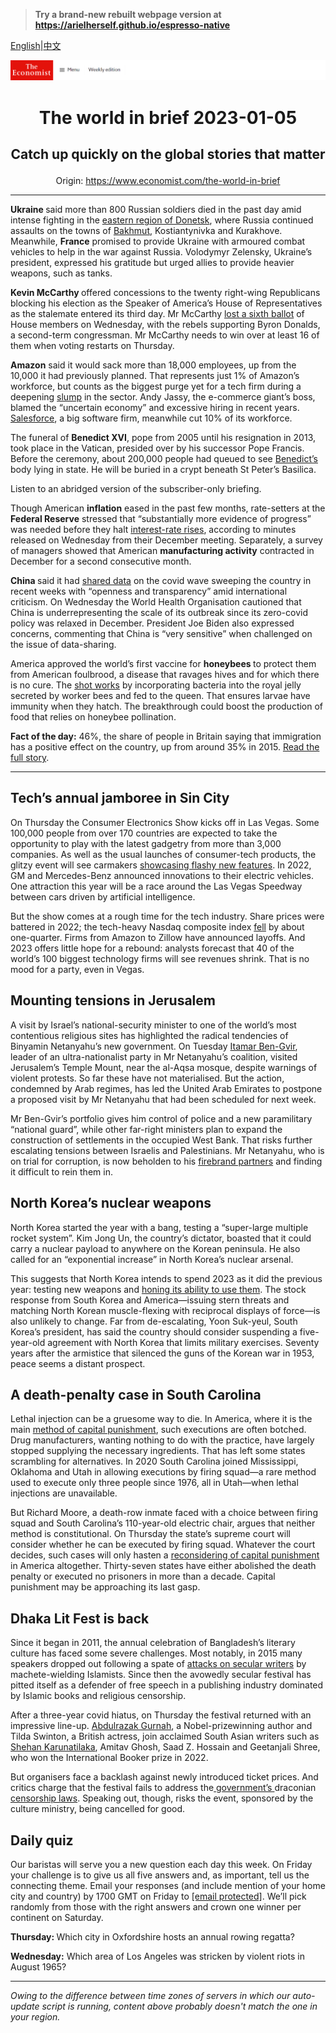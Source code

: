 > **Try a brand-new rebuilt webpage version at https://arielherself.github.io/espresso-native**

[English](https://github.com/arielherself/espresso/blob/main/README.md)|[中文](https://github-com.translate.goog/arielherself/espresso/blob/main/README.md?_x_tr_sl=en&_x_tr_tl=zh-CN&_x_tr_hl=zh-CN&_x_tr_pto=wapp)



![The Economist](menubar.png)

# <p align="center">The world in brief 2023-01-05</p>

## <p align="center">Catch up quickly on the global stories that matter</p>

<p align="center">Origin: <a href="https://www.economist.com/the-world-in-brief">https://www.economist.com/the-world-in-brief</a><hr>

<strong>Ukraine </strong>said more than 800 Russian soldiers died in the past day amid intense fighting in the [eastern region of Donetsk](https://www.economist.com/europe/2023/01/04/a-russian-warlords-savagery-is-sending-a-loud-message-to-moscow), where Russia continued assaults on the towns of [Bakhmut](https://www.economist.com/europe/2022/12/06/russia-is-hurling-troops-at-the-tiny-ukrainian-town-of-bakhmut), Kostiantynivka and Kurakhove. Meanwhile, <strong>France</strong> promised to provide Ukraine with armoured combat vehicles to help in the war against Russia. Volodymyr Zelensky, Ukraine’s president, expressed his gratitude but urged allies to provide heavier weapons, such as tanks.

<strong>Kevin McCarthy </strong>offered concessions to the twenty right-wing Republicans blocking his election as the Speaker of America’s House of Representatives as the stalemate entered its third day. Mr McCarthy [lost a sixth ballot](https://www.economist.com/leaders/2023/01/04/what-the-kevin-mccarthy-saga-means-for-americas-congress) of House members on Wednesday, with the rebels supporting Byron Donalds, a second-term congressman. Mr McCarthy needs to win over at least 16 of them when voting restarts on Thursday. 

<strong>Amazon</strong> said it would sack more than 18,000 employees, up from the 10,000 it had previously planned. That represents just 1% of Amazon’s workforce, but counts as the biggest purge yet for a tech firm during a deepening [slump](https://www.economist.com/business/2022/05/14/tech-bubbles-are-bursting-all-over-the-place) in the sector. Andy Jassy, the e-commerce giant’s boss, blamed the “uncertain economy” and excessive hiring in recent years. [Salesforce](https://www.economist.com/business/2020/12/05/salesforce-gets-some-slack), a big software firm, meanwhile cut 10% of its workforce.

The funeral of <strong>Benedict XVI</strong>, pope from 2005 until his resignation in 2013, took place in the Vatican, presided over by his successor Pope Francis. Before the ceremony, about 200,000 people had queued to see [Benedict’s](https://www.economist.com/international/2022/12/31/pope-benedict-xvi-was-an-iron-fist-in-a-white-glove) body lying in state. He will be buried in a crypt beneath St Peter’s Basilica. 

Listen to an abridged version of the subscriber-only briefing.

Though American <strong>inflation</strong> eased in the past few months, rate-setters at the <strong>Federal Reserve</strong> stressed that “substantially more evidence of progress” was needed before they halt [interest-rate rises](https://www.economist.com/leaders/2022/12/20/the-year-of-the-rate-shock), according to minutes released on Wednesday from their December meeting. Separately, a survey of managers showed that American <strong>manufacturing activity</strong> contracted in December for a second consecutive month.

<strong>China </strong>said it had [shared data](https://www.economist.com/science-and-technology/2023/01/04/all-around-the-world-covid-surveillance-is-faltering) on the covid wave sweeping the country in recent weeks with “openness and transparency” amid international criticism. On Wednesday the World Health Organisation cautioned that China is underrepresenting the scale of its outbreak since its zero-covid policy was relaxed in December. President Joe Biden also expressed concerns, commenting that China is “very sensitive” when challenged on the issue of data-sharing. 

America approved the world’s first vaccine for <strong>honeybees </strong>to protect them from American foulbrood, a disease that ravages hives and for which there is no cure. The [shot works](https://www.economist.com/science-and-technology/2021/03/18/honeybees-run-vaccination-programmes-too) by incorporating bacteria into the royal jelly secreted by worker bees and fed to the queen. That ensures larvae have immunity when they hatch. The breakthrough could boost the production of food that relies on honeybee pollination. 

<strong>Fact of the day:</strong> 46%, the share of people in Britain saying that immigration has a positive effect on the country, up from around 35% in 2015. [Read the full story](https://www.economist.com/britain/2023/01/03/the-impact-of-brexit-in-charts). 

----------

## Tech’s annual jamboree in Sin City

On Thursday the Consumer Electronics Show kicks off in Las Vegas. Some 100,000 people from over 170 countries are expected to take the opportunity to play with the latest gadgetry from more than 3,000 companies. As well as the usual launches of consumer-tech products, the glitzy event will see carmakers [showcasing flashy new features](https://www.economist.com/business/2022/01/08/cars-meet-chips-in-sin-city). In 2022, GM and Mercedes-Benz announced innovations to their electric vehicles. One attraction this year will be a race around the Las Vegas Speedway between cars driven by artificial intelligence.

But the show comes at a rough time for the tech industry. Share prices were battered in 2022; the tech-heavy Nasdaq composite index [fell](https://www.economist.com/business/2022/12/24/how-techs-defiance-of-economic-gravity-came-to-an-abrupt-end) by about one-quarter. Firms from Amazon to Zillow have announced layoffs. And 2023 offers little hope for a rebound: analysts forecast that 40 of the world’s 100 biggest technology firms will see revenues shrink. That is no mood for a party, even in Vegas.

## Mounting tensions in Jerusalem

A visit by Israel’s national-security minister to one of the world’s most contentious religious sites has highlighted the radical tendencies of Binyamin Netanyahu’s new government. On Tuesday [Itamar Ben-Gvir](https://www.economist.com/the-economist-explains/2022/11/03/who-is-itamar-ben-gvir-israels-kingmaker), leader of an ultra-nationalist party in Mr Netanyahu’s coalition, visited Jerusalem’s Temple Mount, near the al-Aqsa mosque, despite warnings of violent protests. So far these have not materialised. But the action, condemned by Arab regimes, has led the United Arab Emirates to postpone a proposed visit by Mr Netanyahu that had been scheduled for next week.

Mr Ben-Gvir’s portfolio gives him control of police and a new paramilitary “national guard”, while other far-right ministers plan to expand the construction of settlements in the occupied West Bank. That risks further escalating tensions between Israelis and Palestinians. Mr Netanyahu, who is on trial for corruption, is now beholden to his [firebrand partners](https://www.economist.com/middle-east-and-africa/2022/11/10/the-changing-nature-of-israeli-politics) and finding it difficult to rein them in.

## North Korea’s nuclear weapons

North Korea started the year with a bang, testing a “super-large multiple rocket system”. Kim Jong Un, the country’s dictator, boasted that it could carry a nuclear payload to anywhere on the Korean peninsula. He also called for an “exponential increase” in North Korea’s nuclear arsenal.

This suggests that North Korea intends to spend 2023 as it did the previous year: testing new weapons and [honing its ability to use them](https://www.economist.com/asia/2022/10/18/north-korea-is-preparing-for-another-nuclear-test-or-many). The stock response from South Korea and America—issuing stern threats and matching North Korean muscle-flexing with reciprocal displays of force—is also unlikely to change. Far from de-escalating, Yoon Suk-yeul, South Korea’s president, has said the country should consider suspending a five-year-old agreement with North Korea that limits military exercises. Seventy years after the armistice that silenced the guns of the Korean war in 1953, peace seems a distant prospect.

## A death-penalty case in South Carolina

Lethal injection can be a gruesome way to die. In America, where it is the main [method of capital punishment](https://www.economist.com/graphic-detail/2022/12/15/south-carolina-wants-to-execute-an-inmate-by-firing-squad), such executions are often botched. Drug manufacturers, wanting nothing to do with the practice, have largely stopped supplying the necessary ingredients. That has left some states scrambling for alternatives. In 2020 South Carolina joined Mississippi, Oklahoma and Utah in allowing executions by firing squad—a rare method used to execute only three people since 1976, all in Utah—when lethal injections are unavailable.

But Richard Moore, a death-row inmate faced with a choice between firing squad and South Carolina’s 110-year-old electric chair, argues that neither method is constitutional. On Thursday the state’s supreme court will consider whether he can be executed by firing squad. Whatever the court decides, such cases will only hasten a [reconsidering of capital punishment](https://www.economist.com/united-states/2021/01/21/use-of-the-death-penalty-in-america-may-be-ending) in America altogether. Thirty-seven states have either abolished the death penalty or executed no prisoners in more than a decade. Capital punishment may be approaching its last gasp.

## Dhaka Lit Fest is back

Since it began in 2011, the annual celebration of Bangladesh’s literary culture has faced some severe challenges. Most notably, in 2015 many speakers dropped out following a spate of [attacks on secular writers](https://www.economist.com/asia/2015/05/14/the-third-casualty) by machete-wielding Islamists. Since then the avowedly secular festival has pitted itself as a defender of free speech in a publishing industry dominated by Islamic books and religious censorship.

After a three-year covid hiatus, on Thursday the festival returned with an impressive line-up. [Abdulrazak Gurnah](https://www.economist.com/culture/2021/10/07/abdulrazak-gurnah-wins-the-nobel-prize-in-literature-for-2021), a Nobel-prizewinning author and Tilda Swinton, a British actress, join acclaimed South Asian writers such as [Shehan Karunatilaka](https://www.economist.com/culture/2022/08/18/shehan-karunatilaka-returns-with-another-thrilling-satire), Amitav Ghosh, Saad Z. Hossain and Geetanjali Shree, who won the International Booker prize in 2022.

But organisers face a backlash against newly introduced ticket prices. And critics charge that the festival fails to address the[ government’s ](https://www.economist.com/asia/2021/03/27/as-it-turns-50-bangladesh-is-doing-well-despite-its-politicians)draconian [censorship laws](https://www.economist.com/asia/2021/03/06/indias-government-follows-bangladeshs-in-policing-social-media). Speaking out, though, risks the event, sponsored by the culture ministry, being cancelled for good.

## Daily quiz

Our baristas will serve you a new question each day this week. On Friday your challenge is to give us all five answers and, as important, tell us the connecting theme. Email your responses (and include mention of your home city and country) by 1700 GMT on Friday to [<span class="__cf_email__" data-cfemail="f2a3879b88b78182809781819db297919d9c9d9f9b8186dc919d9f">[email&#160;protected]</span>](https://mail.google.com/mail/?view=cm&amp;fs=1&amp;tf=1&amp;to=QuizEspresso@economist.com). We’ll pick randomly from those with the right answers and crown one winner per continent on Saturday.

<strong>Thursday: </strong>Which city in Oxfordshire hosts an annual rowing regatta?

<strong>Wednesday:</strong> Which area of Los Angeles was stricken by violent riots in August 1965?

----------

*Owing to the difference between time zones of servers in which our auto-update script is running, content above probably doesn't match the one in your region.*
